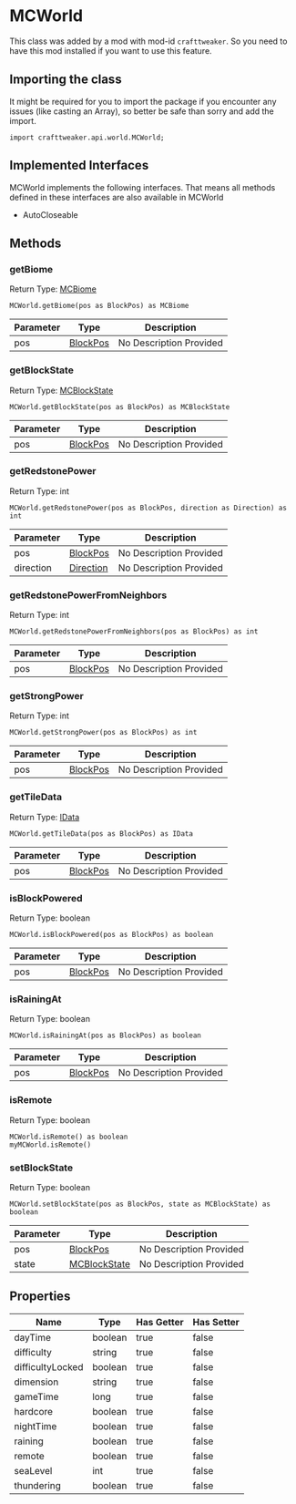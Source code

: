 # MCWorld

This class was added by a mod with mod-id `crafttweaker`. So you need to have this mod installed if you want to use this feature.

## Importing the class

It might be required for you to import the package if you encounter any issues (like casting an Array), so better be safe than sorry and add the import.
```zenscript
import crafttweaker.api.world.MCWorld;
```


## Implemented Interfaces
MCWorld implements the following interfaces. That means all methods defined in these interfaces are also available in MCWorld

- AutoCloseable
## Methods

### getBiome

Return Type: [MCBiome](/vanilla/api/world/MCBiome)

```zenscript
MCWorld.getBiome(pos as BlockPos) as MCBiome
```
| Parameter | Type | Description |
|-----------|------|-------------|
| pos | [BlockPos](/vanilla/api/util/BlockPos) | No Description Provided |
### getBlockState

Return Type: [MCBlockState](/vanilla/api/blocks/MCBlockState)

```zenscript
MCWorld.getBlockState(pos as BlockPos) as MCBlockState
```
| Parameter | Type | Description |
|-----------|------|-------------|
| pos | [BlockPos](/vanilla/api/util/BlockPos) | No Description Provided |
### getRedstonePower

Return Type: int

```zenscript
MCWorld.getRedstonePower(pos as BlockPos, direction as Direction) as int
```
| Parameter | Type | Description |
|-----------|------|-------------|
| pos | [BlockPos](/vanilla/api/util/BlockPos) | No Description Provided |
| direction | [Direction](/vanilla/api/util/Direction) | No Description Provided |
### getRedstonePowerFromNeighbors

Return Type: int

```zenscript
MCWorld.getRedstonePowerFromNeighbors(pos as BlockPos) as int
```
| Parameter | Type | Description |
|-----------|------|-------------|
| pos | [BlockPos](/vanilla/api/util/BlockPos) | No Description Provided |
### getStrongPower

Return Type: int

```zenscript
MCWorld.getStrongPower(pos as BlockPos) as int
```
| Parameter | Type | Description |
|-----------|------|-------------|
| pos | [BlockPos](/vanilla/api/util/BlockPos) | No Description Provided |
### getTileData

Return Type: [IData](/vanilla/api/data/IData)

```zenscript
MCWorld.getTileData(pos as BlockPos) as IData
```
| Parameter | Type | Description |
|-----------|------|-------------|
| pos | [BlockPos](/vanilla/api/util/BlockPos) | No Description Provided |
### isBlockPowered

Return Type: boolean

```zenscript
MCWorld.isBlockPowered(pos as BlockPos) as boolean
```
| Parameter | Type | Description |
|-----------|------|-------------|
| pos | [BlockPos](/vanilla/api/util/BlockPos) | No Description Provided |
### isRainingAt

Return Type: boolean

```zenscript
MCWorld.isRainingAt(pos as BlockPos) as boolean
```
| Parameter | Type | Description |
|-----------|------|-------------|
| pos | [BlockPos](/vanilla/api/util/BlockPos) | No Description Provided |
### isRemote

Return Type: boolean

```zenscript
MCWorld.isRemote() as boolean
myMCWorld.isRemote()
```
### setBlockState

Return Type: boolean

```zenscript
MCWorld.setBlockState(pos as BlockPos, state as MCBlockState) as boolean
```
| Parameter | Type | Description |
|-----------|------|-------------|
| pos | [BlockPos](/vanilla/api/util/BlockPos) | No Description Provided |
| state | [MCBlockState](/vanilla/api/blocks/MCBlockState) | No Description Provided |

## Properties

| Name | Type | Has Getter | Has Setter |
|------|------|------------|------------|
| dayTime | boolean | true | false |
| difficulty | string | true | false |
| difficultyLocked | boolean | true | false |
| dimension | string | true | false |
| gameTime | long | true | false |
| hardcore | boolean | true | false |
| nightTime | boolean | true | false |
| raining | boolean | true | false |
| remote | boolean | true | false |
| seaLevel | int | true | false |
| thundering | boolean | true | false |

